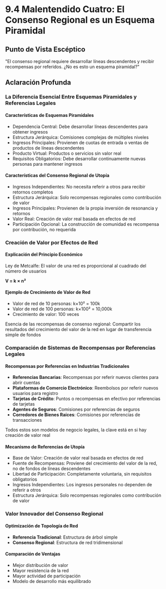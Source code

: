# 9.4 Malentendido Cuatro: El Consenso Regional es un Esquema Piramidal

## Punto de Vista Escéptico
"El consenso regional requiere desarrollar líneas descendentes y recibir recompensas por referidos. ¿No es esto un esquema piramidal?"

## Aclaración Profunda

### La Diferencia Esencial Entre Esquemas Piramidales y Referencias Legales

#### Características de Esquemas Piramidales
- Dependencia Central: Debe desarrollar líneas descendentes para obtener ingresos
- Estructura Jerárquica: Comisiones complejas de múltiples niveles
- Ingresos Principales: Provienen de cuotas de entrada o ventas de productos de líneas descendentes
- Producto Virtual: Productos o servicios sin valor real
- Requisitos Obligatorios: Debe desarrollar continuamente nuevas personas para mantener ingresos

#### Características del Consenso Regional de Utopía
- Ingresos Independientes: No necesita referir a otros para recibir retornos completos
- Estructura Jerárquica: Solo recompensas regionales como contribución de valor
- Ingresos Principales: Provienen de la propia inversión de resonancia y retornos
- Valor Real: Creación de valor real basada en efectos de red
- Participación Opcional: La construcción de comunidad es recompensa por contribución, no requerida

### Creación de Valor por Efectos de Red

#### Explicación del Principio Económico
Ley de Metcalfe: El valor de una red es proporcional al cuadrado del número de usuarios

**V = k × n²**

#### Ejemplo de Crecimiento de Valor de Red
- Valor de red de 10 personas: k×10² = 100k
- Valor de red de 100 personas: k×100² = 10,000k
- Crecimiento de valor: 100 veces

Esencia de las recompensas de consenso regional: Compartir los resultados del crecimiento del valor de la red en lugar de transferencia simple de fondos

### Comparación de Sistemas de Recompensas por Referencias Legales

#### Recompensas por Referencias en Industrias Tradicionales
- **Referencias Bancarias**: Recompensas por referir nuevos clientes para abrir cuentas
- **Plataformas de Comercio Electrónico**: Reembolsos por referir nuevos usuarios para registro
- **Tarjetas de Crédito**: Puntos o recompensas en efectivo por referencias de tarjetas
- **Agentes de Seguros**: Comisiones por referencias de seguros
- **Corredores de Bienes Raíces**: Comisiones por referencias de transacciones

Todos estos son modelos de negocio legales, la clave está en si hay creación de valor real

#### Mecanismo de Referencias de Utopía
- Base de Valor: Creación de valor real basada en efectos de red
- Fuente de Recompensas: Proviene del crecimiento del valor de la red, no de fondos de líneas descendentes
- Libertad de Participación: Completamente voluntaria, sin requisitos obligatorios
- Ingresos Independientes: Los ingresos personales no dependen de referir a otros
- Estructura Jerárquica: Solo recompensas regionales como contribución de valor

### Valor Innovador del Consenso Regional

#### Optimización de Topología de Red
- **Referencia Tradicional**: Estructura de árbol simple
- **Consenso Regional**: Estructura de red tridimensional

#### Comparación de Ventajas
- Mejor distribución de valor
- Mayor resistencia de la red
- Mayor actividad de participación
- Modelo de desarrollo más equilibrado